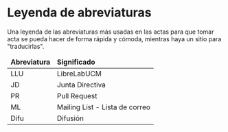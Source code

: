 # Leyenda de abreviaturas
Una leyenda de las abreviaturas más usadas en las actas para que tomar acta se pueda hacer de forma rápida y cómoda, mientras haya un sitio para "traducirlas".
<table>
  <thead>
    <tr>
      <td><strong>Abreviatura</strong></td>
      <td><strong>Significado</strong></td>
    </tr>
  </thead>
  <tbody>
    <tr>
      <td>LLU</td>
      <td>LibreLabUCM</td>
    </tr>
    <tr>
      <td>JD</td>
      <td>Junta Directiva</td>
    </tr>
    <tr>
      <td>PR</td>
      <td>Pull Request</td>
    </tr>
    <tr>
      <td>ML</td>
      <td>Mailing List - Lista de correo</td>
    </tr>
    <tr>
      <td>Difu</td>
      <td>Difusión</td>
    </tr>
  </tbody>
</table>
